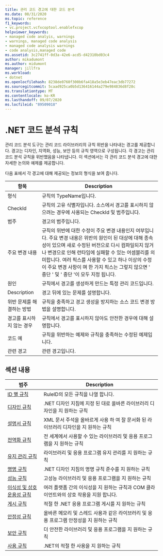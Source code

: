 ```yaml
---
title: 관리 코드 경고에 대한 코드 분석
ms.date: 08/31/2020
ms.topic: reference
f1_keywords:
- vc.project.vcfxcoptool.enablefxcop
helpviewer_keywords:
- managed code analyis, warnings
- warnings, managed code analysis
- managed code analysis warnings
- code analysis,managed code
ms.assetid: 3c2741ff-0d3a-42e6-acd5-d42310bd03c4
author: mikadumont
ms.author: midumont
manager: jillfra
ms.workload:
- dotnet
ms.openlocfilehash: 8238de0760f300b6fa418a5e3eb47eac3db77272
ms.sourcegitcommit: 5caad925ca0b5d136416144a279e984836d8f28c
ms.translationtype: MT
ms.contentlocale: ko-KR
ms.lasthandoff: 09/07/2020
ms.locfileid: "89509018"
---
```

# <a name="net-code-analysis-rules"></a>.NET 코드 분석 규칙
관리 코드 분석 도구는 관리 코드 라이브러리의 규칙 위반을 나타내는 경고를 제공합니다. 경고는 디자인, 지역화, 성능, 보안 등의 규칙 영역으로 구성됩니다. 각 경고는 관리 코드 분석 규칙을 위반했음을 나타냅니다. 이 섹션에서는 각 관리 코드 분석 경고에 대한 자세한 논의와 예제를 제공합니다.

 다음 표에서 각 경고에 대해 제공되는 정보의 형식을 보여 줍니다.

|항목|Description|
|----------|-----------------|
|형식|규칙의 TypeName입니다.|
|CheckId|규칙의 고유 식별자입니다. 소스에서 경고를 표시하지 않으려는 경우에 사용되는 CheckId 및 범주입니다.|
|범주|경고의 범주입니다.|
|주요 변경 내용|규칙의 위반에 대한 수정이 주요 변경 내용인지 여부입니다. 주요 변경 내용은 위반의 원인이 된 대상에 대해 종속성이 있으며 새로 수정된 버전으로 다시 컴파일되지 않거나 변경으로 인해 런타임에 실패할 수 있는 어셈블리를 의미합니다. 여러 픽스를 사용할 수 있고 하나 이상의 수정이 주요 변경 사항이 며 한 가지 픽스는 그렇지 않으면 ' 중단 ' 및 ' 중단 '이 모두 지정 됩니다.|
|원인|규칙에서 경고를 생성하게 만드는 특정 관리 코드입니다.|
|Description|경고 뒤에 있는 문제를 설명합니다.|
|위반 문제를 해결하는 방법|규칙을 충족하고 경고 생성을 방지하는 소스 코드 변경 방법을 설명합니다.|
|경고를 표시하지 않는 경우|규칙에서 경고를 표시하지 않아도 안전한 경우에 대해 설명합니다.|
|코드 예|규칙을 위반하는 예제와 규칙을 충족하는 수정된 예제입니다.|
|관련 경고|관련 경고입니다.|

## <a name="in-this-section"></a>섹션 내용

|범주|Description|
|-|-|
|[ID 별 규칙](../code-quality/code-analysis-warnings-for-managed-code-by-checkid.md)|RuleID의 모든 규칙을 나열 합니다.|
|[디자인 규칙](../code-quality/design-warnings.md)|.NET 디자인 지침에 지정 된 대로 올바른 라이브러리 디자인을 지 원하는 규칙|
|[설명서 규칙](../code-quality/documentation-warnings.md)|XML 문서 주석을 올바르게 사용 하 여 잘 문서화 된 라이브러리 디자인을 지 원하는 규칙|
|[전역화 규칙](../code-quality/globalization-warnings.md)|전 세계에서 사용할 수 있는 라이브러리 및 응용 프로그램을 지 원하는 규칙|
|[유지 관리 규칙](../code-quality/maintainability-warnings.md)|라이브러리 및 응용 프로그램 유지 관리를 지 원하는 규칙|
|[명명 규칙](../code-quality/naming-warnings.md)|.NET 디자인 지침의 명명 규칙 준수를 지 원하는 규칙|
|[성능 규칙](../code-quality/performance-warnings.md)|고성능 라이브러리 및 응용 프로그램을 지 원하는 규칙|
|[이식성 및 상호 운용성 규칙](../code-quality/interoperability-warnings.md)|여러 플랫폼 간의 이식성을 지 원하는 규칙과 COM 클라이언트와의 상호 작용을 지원 합니다.|
|[게시 규칙](../code-quality/publish-warnings.md)|적절 한 .NET 응용 프로그램 게시를 지 원하는 규칙|
|[안정성 규칙](../code-quality/reliability-warnings.md)|올바른 메모리 및 스레드 사용과 같은 라이브러리 및 응용 프로그램 안정성을 지 원하는 규칙|
|[보안 규칙](../code-quality/security-warnings.md)|더 안전한 라이브러리 및 응용 프로그램을 지 원하는 규칙|
|[사용 규칙](../code-quality/usage-warnings.md)|.NET의 적절 한 사용을 지 원하는 규칙|
